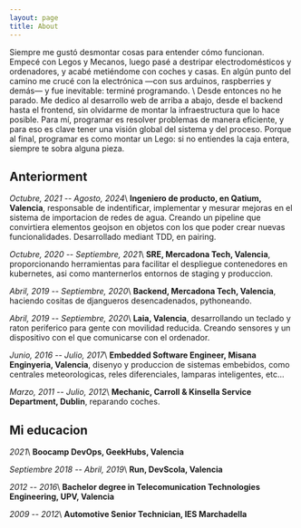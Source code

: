 ```yaml
---
layout: page
title: About
---
```


Siempre me gustó desmontar cosas para entender cómo funcionan. Empecé con Legos y Mecanos, luego pasé a destripar electrodomésticos y ordenadores, y acabé metiéndome con coches y casas. En algún punto del camino me crucé con la electrónica —con sus arduinos, raspberries y demás— y fue inevitable: terminé programando. \\
Desde entonces no he parado. Me dedico al desarrollo web de arriba a abajo, desde el backend hasta el frontend, sin olvidarme de montar la infraestructura que lo hace posible. Para mí, programar es resolver problemas de manera eficiente, y para eso es clave tener una visión global del sistema y del proceso. Porque al final, programar es como montar un Lego: si no entiendes la caja entera, siempre te sobra alguna pieza.


## Anteriorment

_Octubre, 2021 -- Agosto, 2024_\\
**Ingeniero de producto, en Qatium, Valencia**, responsable de indentificar, implementar y mesurar mejoras en el sistema de importacion de redes de agua. Creando un pipeline que convirtiera elementos geojson en objetos con los que poder crear nuevas funcionalidades. Desarrollado mediant TDD, en pairing.

_Octubre, 2020 -- Septiembre, 2021_\\
**SRE, Mercadona Tech, Valencia**, proporcionando herramientas para facilitar el despliegue contenedores en kubernetes, asi como manternerlos entornos de staging y produccion.

_Abril, 2019 -- Septiembre, 2020_\\
**Backend, Mercadona Tech, Valencia**, haciendo cositas de djangueros desencadenados, pythoneando.

_Abril, 2019 -- Septiembre, 2020_\\
**Laia, Valencia**, desarrollando un teclado y raton periferico para gente con movilidad reducida. Creando sensores y un dispositivo con el que comunicarse con el ordenador.

_Junio, 2016 -- Julio, 2017_\\
**Embedded Software Engineer, Misana Enginyeria, Valencia**, disenyo y produccion de sistemas embebidos, como centrales meteorologicas, reles diferenciales, lamparas inteligentes, etc...

_Marzo, 2011 -- Julio, 2012_\\
**Mechanic, Carroll & Kinsella Service Department, Dublin**, reparando coches.

## Mi educacion

_2021_\\
**Boocamp DevOps, GeekHubs, Valencia**

_Septiembre 2018 -- Abril, 2019_\\
**Run, DevScola, Valencia**

_2012 -- 2016_\\
**Bachelor degree in Telecomunication Technologies Engineering, UPV, Valencia**

_2009 -- 2012_\\
**Automotive Senior Technician, IES Marchadella**

